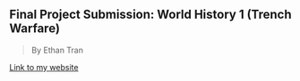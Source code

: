 ## Final Project Submission: World History 1 (Trench Warfare)
> By Ethan Tran

[Link to my website](https://realethantran.github.io/world_final/#1)
